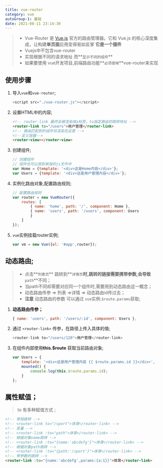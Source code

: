 ```yaml
---
title: vue-router
category: vue
autoGroup-1: 基础
date: 2021-08-11 23:14:30
---
```


> * Vue-Router 是 [Vue.js](http://cn.vuejs.org/) 官方的路由管理器。它和 Vue.js 的核心深度集成，让构建**单页面**应用变得易如反掌   **它是一个插件**
> * Vuejs中不包含vue-router
> * 实现根据不同的请求地址 而**`显示不同的组件`**
> * 如果要使用 vue开发项目,前端路由功能**`必须使用`**vue-router来实现

## 使用步骤 

1. 导入`vue`和`vue-router`;

   ```js
   <script src="./vue-router.js"></script>
   ```

2. 设置HTML中的内容;

   ```html
   <!-- router-link 最终会被渲染成a标签，to指定路由的跳转地址 -->
   <router-link to="/users">用户管理</router-link>
   <!-- 路由匹配到的组件将渲染在这里 -->
   <!--定义容器-->
   <router-view></router-view>
   ```

3. 创建组件;

   ```js
   // 创建组件
   // 组件也可以放到单独的js文件中
   var Home = {template: '<div>这是Home内容</div>'};
   var Users = {template: '<div>这是用户管理内容</div>'};
   ```

4. 实例化路由对象,配置路由规则;

   ```js
   // 配置路由规则
   var router = new VueRouter({
       routes: [
           { name: 'home', path: '/', component: Home },
           { name: 'users', path: '/users', component: Users 
           }
       ]
   });
   ```

5. `vue`实例挂载router实例;

   ```js
   var vm = new Vue({el: '#app',router});
   ```

## 动态路由;

> * 点击**`列表页`** 跳转到**`详情页`**时,跳转的链接需要携带参数,会导致**`path`**不同；
> * 当path不同却需要对应同一个组件时,需要用到动态路由这一概念；
> * 动态路由传参 =>  列表 =>详情 => 动态路由id传过去；
> * **注意** 动态路由的参数 可以通过 `vue`实例.`$route.params`获取;

1. **动态路由传参；**

   ```js
   { name: 'users', path: '/users/:id', component: Users },
   ```

2. 通过 `<router-link>` 传参，在路径上传入具体的值;

   ```js
   <router-link to="/users/120">用户管理</router-link>
   ```

3. 在组件内部使用**this.$route** 获取当前路由对象;

   ```js
   var Users = {   
       template: '<div>这是用户管理内容 {{ $route.params.id }}</div>',  
       mounted() {       
           console.log(this.$route.params.id);   
       }
   };
   ```

## 属性赋值；

> to 有多种赋值方式  ;

```html
<!-- 常规跳转 -->      
<!-- <router-link to="/sport">体育</router-link> -->      
<!-- 变量 -->      
<!-- <router-link :to="path">体育</router-link> -->      
<!-- 根据对象name跳转 -->      
<!-- <router-link :to="{name:'abcdefg'}">体育</router-link> -->      
<!-- 根据对象path跳转 -->      
<!-- <router-link :to="{path:'/sport'}">体育</router-link> -->      
<!-- 带参数的跳转 -->      
<router-link :to="{name:'abcdefg',params:{a:1}}">体育</router-link>
```

